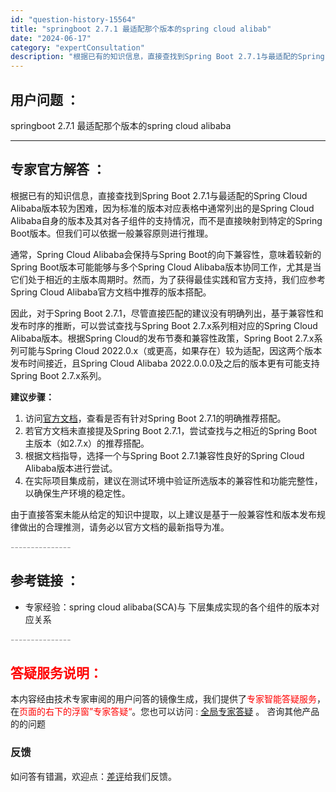 ```yaml
---
id: "question-history-15564"
title: "springboot 2.7.1 最适配那个版本的spring cloud alibab"
date: "2024-06-17"
category: "expertConsultation"
description: "根据已有的知识信息，直接查找到Spring Boot 2.7.1与最适配的Spring Cloud Alibaba版本较为困难，因为标准的版本对应表格中通常列出的是Spring Cloud Alibaba自身的版本及其对各子组件的支持情况，而不是直接映射到特定的Spring Boot版本。但我们可以"
---
```


## 用户问题 ： 
 springboot 2.7.1 最适配那个版本的spring cloud alibaba  

---------------
## 专家官方解答 ：

根据已有的知识信息，直接查找到Spring Boot 2.7.1与最适配的Spring Cloud Alibaba版本较为困难，因为标准的版本对应表格中通常列出的是Spring Cloud Alibaba自身的版本及其对各子组件的支持情况，而不是直接映射到特定的Spring Boot版本。但我们可以依据一般兼容原则进行推理。

通常，Spring Cloud Alibaba会保持与Spring Boot的向下兼容性，意味着较新的Spring Boot版本可能能够与多个Spring Cloud Alibaba版本协同工作，尤其是当它们处于相近的主版本周期时。然而，为了获得最佳实践和官方支持，我们应参考Spring Cloud Alibaba官方文档中推荐的版本搭配。

因此，对于Spring Boot 2.7.1，尽管直接匹配的建议没有明确列出，基于兼容性和发布时序的推断，可以尝试查找与Spring Boot 2.7.x系列相对应的Spring Cloud Alibaba版本。根据Spring Cloud的发布节奏和兼容性政策，Spring Boot 2.7.x系列可能与Spring Cloud 2022.0.x（或更高，如果存在）较为适配，因这两个版本发布时间接近，且Spring Cloud Alibaba 2022.0.0.0及之后的版本更有可能支持Spring Boot 2.7.x系列。

**建议步骤：**
1. 访问[官方文档](https://sca.aliyun.com/docs/2023/overview/version-explain/)，查看是否有针对Spring Boot 2.7.1的明确推荐搭配。
2. 若官方文档未直接提及Spring Boot 2.7.1，尝试查找与之相近的Spring Boot主版本（如2.7.x）的推荐搭配。
3. 根据文档指导，选择一个与Spring Boot 2.7.1兼容性良好的Spring Cloud Alibaba版本进行尝试。
4. 在实际项目集成前，建议在测试环境中验证所选版本的兼容性和功能完整性，以确保生产环境的稳定性。

由于直接答案未能从给定的知识中提取，以上建议是基于一般兼容性和版本发布规律做出的合理推测，请务必以官方文档的最新指导为准。


<font color="#949494">---------------</font> 


## 参考链接 ：

* 专家经验：spring cloud alibaba(SCA)与 下层集成实现的各个组件的版本对应关系 


 <font color="#949494">---------------</font> 
 


## <font color="#FF0000">答疑服务说明：</font> 

本内容经由技术专家审阅的用户问答的镜像生成，我们提供了<font color="#FF0000">专家智能答疑服务</font>，在<font color="#FF0000">页面的右下的浮窗”专家答疑“</font>。您也可以访问 : [全局专家答疑](https://answer.opensource.alibaba.com/docs/intro) 。 咨询其他产品的的问题

### 反馈
如问答有错漏，欢迎点：[差评](https://ai.nacos.io/user/feedbackByEnhancerGradePOJOID?enhancerGradePOJOId=15589)给我们反馈。
